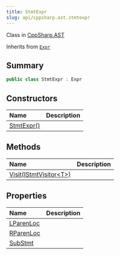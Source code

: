 ```yaml
---
title: StmtExpr
slug: api/cppsharp.ast.stmtexpr
---
```

Class in [CppSharp.AST](/api/cppsharp/ast)

Inherits from [`Expr`](/api/cppsharp/ast/expr)

## Summary



```csharp
public class StmtExpr : Expr
```

## Constructors

|Name|Description|
|:---|:---|
|[StmtExpr\(\)](/api/cppsharp/ast/stmtexpr//ctor)||

## Methods

|Name|Description|
|:---|:---|
|[Visit\(IStmtVisitor\<T\>\)](/api/cppsharp/ast/stmtexpr/visit)||

## Properties

|Name|Description|
|:---|:---|
|[LParenLoc](/api/cppsharp/ast/stmtexpr/lparenloc)||
|[RParenLoc](/api/cppsharp/ast/stmtexpr/rparenloc)||
|[SubStmt](/api/cppsharp/ast/stmtexpr/substmt)||

